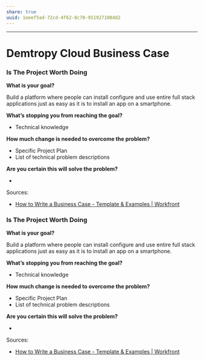 ```yaml
---
share: true
uuid: 1eeef5ad-72cd-4f62-8c70-951927108dd2
---
```

---
# Demtropy Cloud Business Case

### Is The Project Worth Doing

**What is your goal?**

Build a platform where people can install configure and use entire full stack applications just as easy as it is to install an app on a smartphone.

**What’s stopping you from reaching the goal?**

* Technical knowledge

**How much change is needed to overcome the problem?**

* Specific Project Plan
* List of technical problem descriptions


**Are you certain this will solve the problem?**

* 


Sources:
* [How to Write a Business Case - Template & Examples | Workfront](https://www.workfront.com/project-management/life-cycle/initiation/business-case)

### Is The Project Worth Doing

**What is your goal?**

Build a platform where people can install configure and use entire full stack applications just as easy as it is to install an app on a smartphone.

**What’s stopping you from reaching the goal?**

* Technical knowledge

**How much change is needed to overcome the problem?**

* Specific Project Plan
* List of technical problem descriptions


**Are you certain this will solve the problem?**

* 


Sources:
* [How to Write a Business Case - Template & Examples | Workfront](https://www.workfront.com/project-management/life-cycle/initiation/business-case)